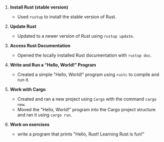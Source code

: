 1. **Install Rust (stable version)**  
   - Used `rustup` to install the stable version of Rust.  

2. **Update Rust**  
   - Updated to a newer version of Rust using `rustup update`.  

3. **Access Rust Documentation**  
   - Opened the locally installed Rust documentation with `rustup doc`.  

4. **Write and Run a “Hello, World!” Program**  
   - Created a simple "Hello, World!" program using `rustc` to compile and run it.  

5. **Work with Cargo**  
   - Created and ran a new project using `Cargo` with the command `cargo new`.  
   - Moved the "Hello, World!" program into the Cargo project structure and ran it using `cargo run`.

6. **Work on exercises**
   - write a program that prints "Hello, Rust!
   Learning Rust is fun!"
